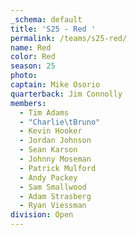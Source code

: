 ```yaml
---
_schema: default
title: 'S25 - Red '
permalink: /teams/s25-red/
name: Red
color: Red
season: 25
photo:
captain: Mike Osorio
quarterback: Jim Connolly
members:
  - Tim Adams
  - "Charlie\tBruno"
  - Kevin Hooker
  - Jordan Johnson
  - Sean Karson
  - Johnny Moseman
  - Patrick Mulford
  - Andy Packey
  - Sam Smallwood
  - Adam Strasberg
  - Ryan Viessman
division: Open
---
```

